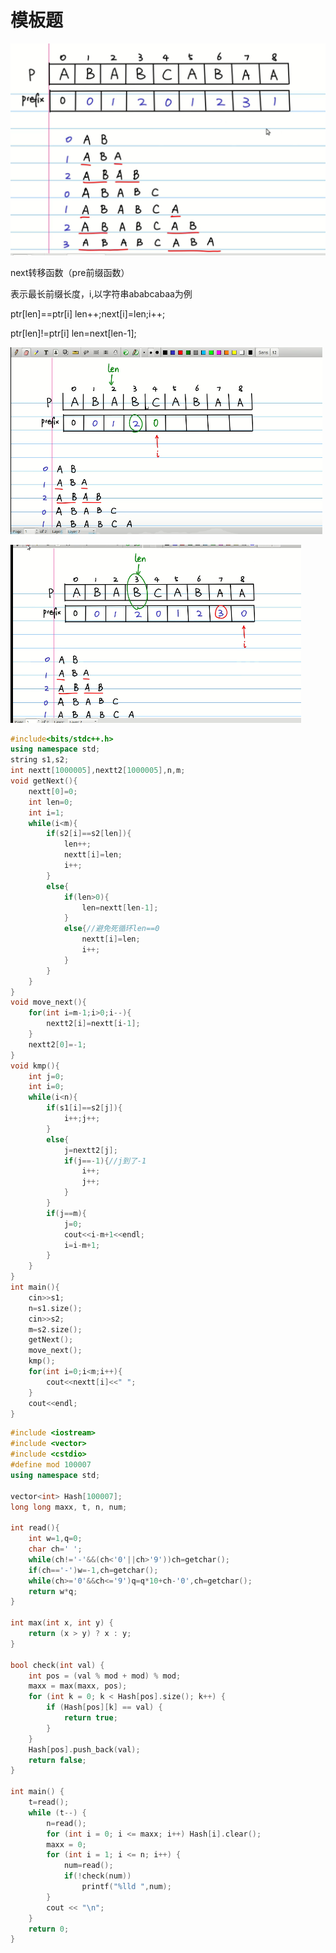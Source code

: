 # 模板题

![pic alt](https://raw.githubusercontent.com/Adnios/Picture/master/img/20200509222707-kmp.png "opt title")

next转移函数（pre前缀函数）

表示最长前缀长度，i,以字符串ababcabaa为例

ptr[len]==ptr[i]		len++;next[i]=len;i++;

ptr[len]!=ptr[i]		len=next[len-1];

![pic alt](https://raw.githubusercontent.com/Adnios/Picture/master/img/20200509224108.png "opt title")

![pic alt](https://raw.githubusercontent.com/Adnios/Picture/master/img/20200509224255.png "opt title")



```c++
#include<bits/stdc++.h>
using namespace std;
string s1,s2;
int nextt[1000005],nextt2[1000005],n,m;
void getNext(){
    nextt[0]=0;
    int len=0;
    int i=1;
    while(i<m){
        if(s2[i]==s2[len]){
            len++;
            nextt[i]=len;
            i++;
        }
        else{
            if(len>0){
                len=nextt[len-1];
            }
            else{//避免死循环len==0
                nextt[i]=len;
                i++;
            }
        }
    }
}
void move_next(){
    for(int i=m-1;i>0;i--){
        nextt2[i]=nextt[i-1];
    }
    nextt2[0]=-1;
}
void kmp(){
    int j=0;
    int i=0;
    while(i<n){
        if(s1[i]==s2[j]){
            i++;j++;
        }
        else{
            j=nextt2[j];
            if(j==-1){//j到了-1
                i++;
                j++;
            }
        }
        if(j==m){
            j=0;
            cout<<i-m+1<<endl;
            i=i-m+1;
        }
    }
}
int main(){
    cin>>s1;
    n=s1.size();
    cin>>s2;
    m=s2.size();
    getNext();
    move_next();
    kmp();
    for(int i=0;i<m;i++){
        cout<<nextt[i]<<" ";
    }
    cout<<endl;
}
```

```c++
#include <iostream>
#include <vector>
#include <cstdio>
#define mod 100007
using namespace std;

vector<int> Hash[100007];
long long maxx, t, n, num;

int read(){
    int w=1,q=0;
	char ch=' ';
    while(ch!='-'&&(ch<'0'||ch>'9'))ch=getchar();
    if(ch=='-')w=-1,ch=getchar();
    while(ch>='0'&&ch<='9')q=q*10+ch-'0',ch=getchar();
    return w*q;
}

int max(int x, int y) {
    return (x > y) ? x : y;
}

bool check(int val) {
    int pos = (val % mod + mod) % mod;
    maxx = max(maxx, pos);
    for (int k = 0; k < Hash[pos].size(); k++) {
        if (Hash[pos][k] == val) {
            return true;
        }
    }
    Hash[pos].push_back(val);
    return false;
}

int main() {
    t=read();
    while (t--) {
        n=read();
        for (int i = 0; i <= maxx; i++) Hash[i].clear();
        maxx = 0;
        for (int i = 1; i <= n; i++) {
            num=read();
            if(!check(num))
                printf("%lld ",num);
        }
        cout << "\n";
    }
    return 0;
}
```


